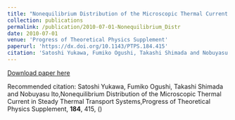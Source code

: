 ```yaml
---
title: "Nonequilibrium Distribution of the Microscopic Thermal Current in Steady Thermal Transport Systems"
collection: publications
permalink: /publication/2010-07-01-Nonequilibrium_Distr
date: 2010-07-01
venue: 'Progress of Theoretical Physics Supplement'
paperurl: 'https://dx.doi.org/10.1143/PTPS.184.415'
citation: 'Satoshi Yukawa, Fumiko Ogushi, Takashi Shimada and Nobuyasu Ito,Nonequilibrium Distribution of the Microscopic Thermal Current in Steady Thermal Transport Systems,Progress of Theoretical Physics Supplement, <b>184</b>, 415, ()'
---
```


<a href='https://dx.doi.org/10.1143/PTPS.184.415'>Download paper here</a>

Recommended citation: Satoshi Yukawa, Fumiko Ogushi, Takashi Shimada and Nobuyasu Ito,Nonequilibrium Distribution of the Microscopic Thermal Current in Steady Thermal Transport Systems,Progress of Theoretical Physics Supplement, <b>184</b>, 415, ()